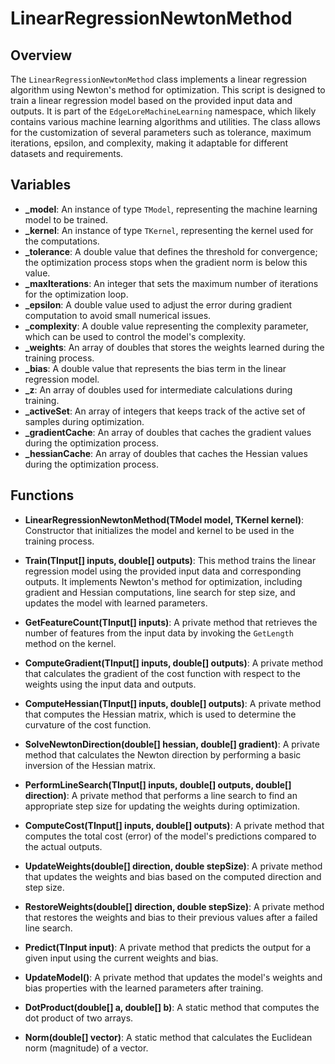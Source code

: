 # LinearRegressionNewtonMethod

## Overview
The `LinearRegressionNewtonMethod` class implements a linear regression algorithm using Newton's method for optimization. This script is designed to train a linear regression model based on the provided input data and outputs. It is part of the `EdgeLoreMachineLearning` namespace, which likely contains various machine learning algorithms and utilities. The class allows for the customization of several parameters such as tolerance, maximum iterations, epsilon, and complexity, making it adaptable for different datasets and requirements.

## Variables
- **_model**: An instance of type `TModel`, representing the machine learning model to be trained.
- **_kernel**: An instance of type `TKernel`, representing the kernel used for the computations.
- **_tolerance**: A double value that defines the threshold for convergence; the optimization process stops when the gradient norm is below this value.
- **_maxIterations**: An integer that sets the maximum number of iterations for the optimization loop.
- **_epsilon**: A double value used to adjust the error during gradient computation to avoid small numerical issues.
- **_complexity**: A double value representing the complexity parameter, which can be used to control the model's complexity.
- **_weights**: An array of doubles that stores the weights learned during the training process.
- **_bias**: A double value that represents the bias term in the linear regression model.
- **_z**: An array of doubles used for intermediate calculations during training.
- **_activeSet**: An array of integers that keeps track of the active set of samples during optimization.
- **_gradientCache**: An array of doubles that caches the gradient values during the optimization process.
- **_hessianCache**: An array of doubles that caches the Hessian values during the optimization process.

## Functions
- **LinearRegressionNewtonMethod(TModel model, TKernel kernel)**: Constructor that initializes the model and kernel to be used in the training process.

- **Train(TInput[] inputs, double[] outputs)**: This method trains the linear regression model using the provided input data and corresponding outputs. It implements Newton's method for optimization, including gradient and Hessian computations, line search for step size, and updates the model with learned parameters.

- **GetFeatureCount(TInput[] inputs)**: A private method that retrieves the number of features from the input data by invoking the `GetLength` method on the kernel.

- **ComputeGradient(TInput[] inputs, double[] outputs)**: A private method that calculates the gradient of the cost function with respect to the weights using the input data and outputs.

- **ComputeHessian(TInput[] inputs, double[] outputs)**: A private method that computes the Hessian matrix, which is used to determine the curvature of the cost function.

- **SolveNewtonDirection(double[] hessian, double[] gradient)**: A private method that calculates the Newton direction by performing a basic inversion of the Hessian matrix.

- **PerformLineSearch(TInput[] inputs, double[] outputs, double[] direction)**: A private method that performs a line search to find an appropriate step size for updating the weights during optimization.

- **ComputeCost(TInput[] inputs, double[] outputs)**: A private method that computes the total cost (error) of the model's predictions compared to the actual outputs.

- **UpdateWeights(double[] direction, double stepSize)**: A private method that updates the weights and bias based on the computed direction and step size.

- **RestoreWeights(double[] direction, double stepSize)**: A private method that restores the weights and bias to their previous values after a failed line search.

- **Predict(TInput input)**: A private method that predicts the output for a given input using the current weights and bias.

- **UpdateModel()**: A private method that updates the model's weights and bias properties with the learned parameters after training.

- **DotProduct(double[] a, double[] b)**: A static method that computes the dot product of two arrays.

- **Norm(double[] vector)**: A static method that calculates the Euclidean norm (magnitude) of a vector.